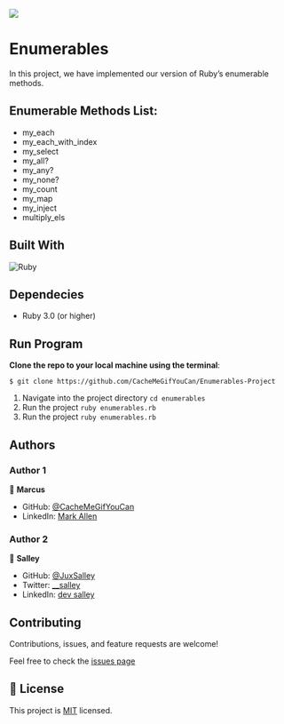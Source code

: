 ![](https://img.shields.io/badge/Microverse-blueviolet)

# Enumerables
In this project, we have implemented our version of Ruby’s enumerable methods.

## Enumerable Methods List:

- my_each
- my_each_with_index
- my_select
- my_all?
- my_any?
- my_none?
- my_count
- my_map
- my_inject
- multiply_els


## Built With

![Ruby](http://img.shields.io/badge/-Ruby-3776AB?style=flat-square&logo=ruby&logoColor=red)

## Dependecies

- Ruby 3.0 (or higher)

## Run Program

__Clone the repo to your local machine using the terminal__:
```
$ git clone https://github.com/CacheMeGifYouCan/Enumerables-Project
```

1. Navigate into the project directory `cd enumerables`
2. Run the project `ruby enumerables.rb`
3. Run the project `ruby enumerables.rb`


## Authors

### Author 1

👤 **Marcus**

- GitHub: [@CacheMeGifYouCan](https://github.com/CacheMeGifYouCan)
- LinkedIn: [Mark Allen](https://www.linkedin.com/in/marcusa999/)

### Author 2

👤 **Salley**

- GitHub: [@JuxSalley](https://github.com/juxsalley)
- Twitter: [__salley](https://twitter.com/__salley)
- LinkedIn: [dev salley](https://www.linkedin.com/in/dev-salley/)


## Contributing

Contributions, issues, and feature requests are welcome!

Feel free to check the [issues page](https://github.com/CacheMeGifYouCan/Enumerables-Project/issues)

## 📝 License

This project is [MIT](LICENSE) licensed.
